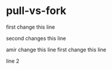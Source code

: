 # pull-vs-fork

first change this line

second changes this line

amir change this line
first change this line

line 2